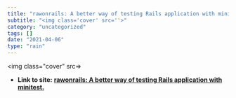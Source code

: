 ```yaml
---
title: "rawonrails: A better way of testing Rails application with minitest."
subtitle: "<img class='cover' src=''>"
category: "uncategorized"
tags: []
date: "2021-04-06"
type: "rain"
---
```

<img class="cover" src=>


* **Link to site:** **[rawonrails: A better way of testing Rails application with minitest.](http://blog.rawonrails.com/2012/01/better-way-of-testing-rails-application.html)**